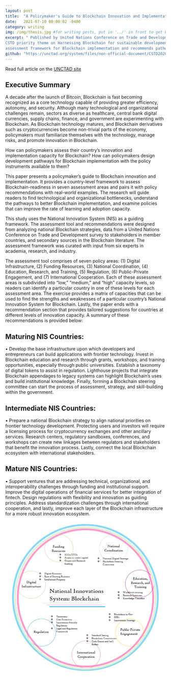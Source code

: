 ```yaml
---
layout: post
title:  "A Policymaker's Guide to Blockchain Innovation and Implementation"
date:   2021-07-10 00:00:02 -0400
category: writing
img: /img/thesis.jpg #for writing posts, put in '../' in front to get back to main folder
excerpt: " Published by United Nations Conference on Trade and Development (UNCTAD) as a background paper to the preparation of the 24th
CSTD priority theme on Harnessing Blockchain for sustainable development. This research paper presents a country-level
assessment framework for Blockchain implementation and recommends pathways to improve the rate of learning."
github: "https://unctad.org/system/files/non-official-document/CSTD2020-21_ISP_T2_c02_RAlam_Harvard_en.pdf"
---
```


Read full article on the [UNCTAD site](https://unctad.org/system/files/non-official-document/CSTD2020-21_ISP_T2_c02_RAlam_Harvard_en.pdf)

## Executive Summary

A decade after the launch of Bitcoin, Blockchain is fast becoming recognized as a core technology capable of providing greater efficiency, autonomy, and security. Although many technological and organizational challenges remain, sectors as diverse as healthcare, central bank digital currencies, supply chains, finance, and government are experimenting with Blockchain. As Blockchain technology matures, and Blockchain derivatives such as cryptocurrencies become non-trivial parts of the economy, policymakers must familiarize themselves with the technology, manage risks, and promote innovation in Blockchain. 

How can policymakers assess their country’s innovation and implementation capacity for Blockchain? How can policymakers design development pathways for Blockchain implementation with the policy instruments available to them? 

This paper presents a policymaker’s guide to Blockchain innovation and implementation. It provides a country-level framework to assess Blockchain-readiness in seven assessment areas and pairs it with policy recommendations with real-world examples. The research will guide readers to find technological and organizational bottlenecks, understand the pathways to better Blockchain implementation, and examine policies that can improve the rate of learning and adoption capacity. 

This study uses the National Innovation System (NIS) as a guiding framework. The assessment tool and recommendations were designed from analyzing national Blockchain strategies, data from a United Nations Conference on Trade and Development survey to stakeholders in member countries, and secondary sources in the Blockchain literature. The assessment framework was curated with input from six experts in academia, research, and industry. 

The assessment tool comprises of seven policy areas: (1) Digital Infrastructure, (2) Funding Resources, (3) National Coordination, (4) Education, Research, and Training, (5) Regulation, (6) Public-Private Engagement, and (7) International Cooperation.
Each of these assessment areas is subdivided into “low,” “medium,” and “high” capacity levels, so readers can identify a particular country in one of these levels for each assessment area. The exercise provides a matrix of capacities that can be used to find the strengths and weaknesses of a particular country’s National Innovation System for Blockchain. 
Lastly, the paper ends with a recommendation section that provides tailored suggestions for countries at different levels of innovation capacity. A summary of these recommendations is provided below:

## Maturing NIS Countries:
•	Develop the base infrastructure upon which developers and entrepreneurs can build applications with frontier technology. Invest in Blockchain education and research through grants, workshops, and training opportunities, especially through public universities. Establish a taxonomy of digital tokens to assist in regulation. Lighthouse projects that integrate Blockchain appendages to legacy systems can highlight Blockchain’s uses and build institutional knowledge. Finally, forming a Blockchain steering committee can start the process of assessment, strategy, and skill-building within the government.

## Intermediate NIS Countries:
•	Prepare a national Blockchain strategy to align national priorities on frontier technology development. Protecting users and investors will require a licensing process for cryptocurrency exchanges and other ancillary services. Research centers, regulatory sandboxes, conferences, and workshops can create new linkages between regulators and stakeholders that benefit the innovation process. Lastly, connect the local Blockchain ecosystem with international stakeholders.

## Mature NIS Countries: 
•	Support ventures that are addressing technical, organizational, and interoperability challenges through funding and institutional support. Improve the digital operations of financial services for better integration of fintech. Design regulations with flexibility and innovation as guiding principles. Address standardization challenges through international cooperation, and lastly, improve each layer of the Blockchain infrastructure for a more robust innovation ecosystem.


![image](/img/thesis-in-page.jpg)

